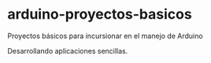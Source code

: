 # arduino-proyectos-basicos
Proyectos básicos para incursionar en el manejo de Arduino

Desarrollando aplicaciones sencillas.
